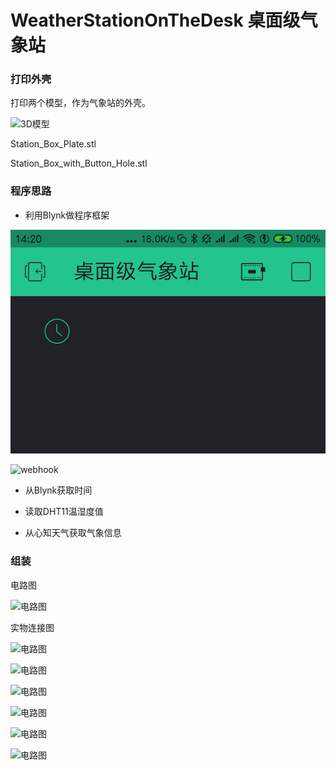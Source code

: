 # WeatherStationOnTheDesk 桌面级气象站


### 打印外壳

打印两个模型，作为气象站的外壳。

![3D模型](https://github.com/hznupeter/WeatherStationOnTheDesk/raw/master/images/3d.jpg "3D模型")

Station_Box_Plate.stl

Station_Box_with_Button_Hole.stl

### 程序思路

* 利用Blynk做程序框架

![添加RTC组件](images/add_rtc.png "添加RTC组件")

![webhook](https://github.com/hznupeter/WeatherStationOnTheDesk/raw/master/images/webhook.png "webhook")

* 从Blynk获取时间

* 读取DHT11温湿度值

* 从心知天气获取气象信息

### 组装

电路图

![电路图](https://github.com/hznupeter/WeatherStationOnTheDesk/raw/master/images/line.png "电路图")

实物连接图

![电路图](https://github.com/hznupeter/WeatherStationOnTheDesk/raw/master/images/7.jpg "电路图")

![电路图](https://github.com/hznupeter/WeatherStationOnTheDesk/raw/master/images/8.jpg "电路图")

![电路图](https://github.com/hznupeter/WeatherStationOnTheDesk/raw/master/images/9.jpg "电路图")

![电路图](https://github.com/hznupeter/WeatherStationOnTheDesk/raw/master/images/10.jpg "电路图")

![电路图](https://github.com/hznupeter/WeatherStationOnTheDesk/raw/master/images/11.jpg "电路图")

![电路图](https://github.com/hznupeter/WeatherStationOnTheDesk/raw/master/images/12.jpg "电路图")